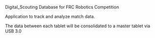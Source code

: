 Digital_Scouting Database for FRC Robotics Competition

Application to track and analyze match data.

The data between each tablet will be consolidated to a master tablet via USB 3.0